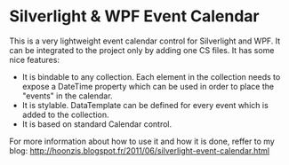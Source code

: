 Silverlight & WPF Event Calendar
================================
This is a very lightweight event calendar control for Silverlight and WPF. It can be integrated to the project only by adding one CS files. It has some nice features:

- It is bindable to any collection. Each element in the collection needs to expose a DateTime property which can be used in order to place the "events" in the calendar.
- It is stylable. DataTemplate can be defined for every event which is added to the collection.
- It is based on standard Calendar control.

For more information about how to use it and how it is done, reffer to my blog: http://hoonzis.blogspot.fr/2011/06/silverlight-event-calendar.html
